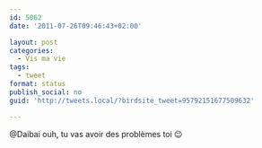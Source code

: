 ```yaml
---
id: 5062
date: '2011-07-26T09:46:43+02:00'

layout: post
categories:
  - Vis ma vie
tags:
  - tweet
format: status
publish_social: no
guid: 'http://tweets.local/?birdsite_tweet=95792151677509632'

---
```


@Daibai ouh, tu vas avoir des problèmes toi 😉